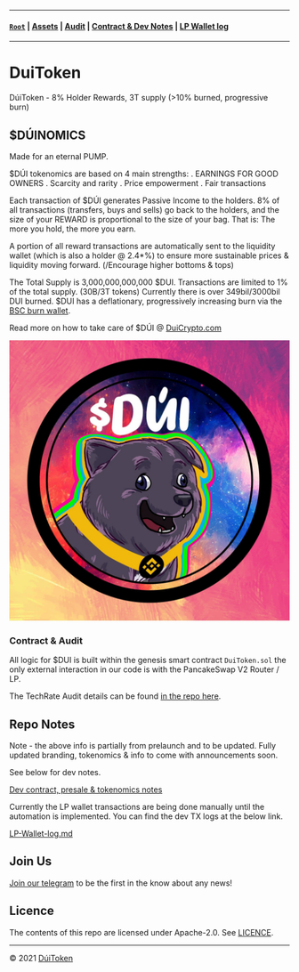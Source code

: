 - - - -
#### [```Root```](https://github.com/DuiToken/DuiToken) | [Assets](https://github.com/DuiToken/DuiToken/tree/master/assets) | [Audit](https://github.com/DuiToken/DuiToken/tree/master/audit) | [Contract & Dev Notes](https://github.com/DuiToken/DuiToken/tree/master/contract) | [LP Wallet log](https://github.com/DuiToken/DuiToken/blob/master/contract/LP-Wallet-log.md)
- - - -

# DuiToken

DúiToken - 8% Holder Rewards, 3T supply (>10% burned, progressive burn)

## $DÚINOMICS

Made for an eternal PUMP.

$DÚI tokenomics are based on 4 main strengths:
    . EARNINGS FOR GOOD OWNERS
    . Scarcity and rarity
    . Price empowerment
    . Fair transactions

Each transaction of $DÚI generates Passive Income to the holders.
8% of all transactions (transfers, buys and sells) go back to the holders, and the size of your REWARD is proportional to the size of your bag. 
That is: The more you hold, the more you earn.

A portion of all reward transactions are automatically sent to the liquidity wallet (which is also a holder @ 2.4*%) to ensure more sustainable prices & liquidity moving forward. (/Encourage higher bottoms & tops)

The Total Supply is 3,000,000,000,000 $DUI.
Transactions are limited to 1% of the total supply. (30B/3T tokens)
Currently there is over 349bil/3000bil DUI burned. $DUI has a deflationary, progressively increasing burn via the [BSC burn wallet](https://bscscan.com/token/0x8943b6d1677a4addbe5aa58f429e11e856746fba?a=0x0000000000000000000000000000000000000001).

Read more on how to take care of $DÚI @ [DuiCrypto.com](https://DuiCrypto.com)

![Dui](https://github.com/DuiToken/DuiToken/blob/master/assets/Dui2.jpg)

### Contract & Audit 
All logic for $DUI is built within the genesis smart contract ```DuiToken.sol``` the only external interaction in our code is with the PancakeSwap V2 Router / LP.

The TechRate Audit details can be found [in the repo here](https://github.com/DuiToken/DuiToken/tree/master/audit).

## Repo Notes
Note - the above info is partially from prelaunch and to be updated. Fully updated branding, tokenomics & info to come with announcements soon. 

See below for dev notes.

[Dev contract, presale & tokenomics notes](https://github.com/DuiToken/DuiToken/tree/master/contract)

Currently the LP wallet transactions are being done manually until the automation is implemented. You can find the dev TX logs at the below link.

[LP-Wallet-log.md](https://github.com/DuiToken/DuiToken/blob/master/contract/LP-Wallet-log.md)

## Join Us
[Join our telegram](https://t.me/DuiCoinOfficial) to be the first in the know about any news!

## Licence

The contents of this repo are licensed under Apache-2.0. See [LICENCE](https://github.com/DuiToken/DuiToken/blob/master/LICENSE).

-----

© 2021 [DúiToken](https://DuiCrypto.com)
